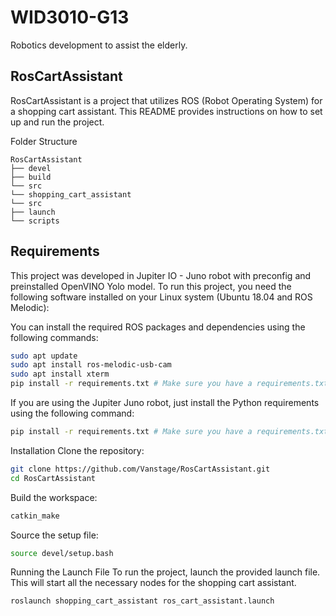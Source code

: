 # WID3010-G13
Robotics development to assist the elderly.

## RosCartAssistant

RosCartAssistant is a project that utilizes ROS (Robot Operating System) for a shopping cart assistant. This README provides instructions on how to set up and run the project.

Folder Structure
```
RosCartAssistant
├── devel
├── build
└── src
└── shopping_cart_assistant
└── src
├── launch
└── scripts
```

## Requirements

This project was developed in Jupiter IO - Juno robot with preconfig and preinstalled OpenVINO Yolo model. To run this project, you need the following software installed on your Linux system (Ubuntu 18.04 and ROS Melodic):

<!-- - ROS (Robot Operating System): Install the version compatible with your system. Follow the official installation guide. -->
<!-- - OpenVINO: For running the YOLO model. Follow the installation guide. -->
<!-- - USB Camera Driver: Ensure the usb_cam package is installed. -->
<!-- - Python Dependencies: Install required Python packages. -->
<!-- - xterm: Ensure xterm is installed for launching nodes in new terminal windows. -->

You can install the required ROS packages and dependencies using the following commands:

```sh
sudo apt update
sudo apt install ros-melodic-usb-cam
sudo apt install xterm
pip install -r requirements.txt # Make sure you have a requirements.txt with the necessary Python packages
```

If you are using the Jupiter Juno  robot, just install the  Python requirements using the following command:

```sh
pip install -r requirements.txt # Make sure you have a requirements.txt with the necessary Python packages
```

Installation
Clone the repository:
```sh
git clone https://github.com/Vanstage/RosCartAssistant.git
cd RosCartAssistant
```

Build the workspace:
```sh
catkin_make
```

Source the setup file:
```sh
source devel/setup.bash
```

Running the Launch File
To run the project, launch the provided launch file. This will start all the necessary nodes for the shopping cart assistant.

```sh
roslaunch shopping_cart_assistant ros_cart_assistant.launch
```
